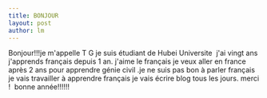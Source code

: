 ```yaml
---
title: BONJOUR  
layout: post
author: lm
---
```

<p>Bonjour!!!je m&#39;appelle T G je suis étudiant de Hubei Universite  j&#39;ai vingt ans j&#39;apprends français depuis 1 an. j&#39;aime le français je veux aller en france après 2 ans pour apprendre génie civil .je ne suis pas bon à parler français je vais travailler à apprendre français je vais écrire blog tous les jours. merci !  bonne année!!!!!!</p>
